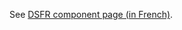 See [DSFR component page (in French)](https://www.systeme-de-design.gouv.fr/elements-d-interface/composants/pied-de-page).

